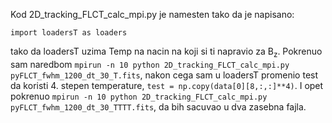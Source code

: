 Kod 2D_tracking_FLCT_calc_mpi.py je namesten tako da je napisano:

`import loadersT as loaders`

tako da loadersT uzima Temp na nacin na koji si ti napravio za B<sub>z</sub>. Pokrenuo sam naredbom  `mpirun -n 10 python 2D_tracking_FLCT_calc_mpi.py pyFLCT_fwhm_1200_dt_30_T.fits`,
nakon cega sam u loadersT promenio test da koristi 4. stepen temperature, `test = np.copy(data[0][8,:,:]**4)`. I opet pokrenuo `mpirun -n 10 python 2D_tracking_FLCT_calc_mpi.py pyFLCT_fwhm_1200_dt_30_TTTT.fits`, 
da bih sacuvao u dva zasebna fajla.
